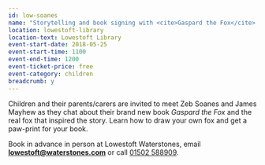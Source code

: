 ```yaml
---
id: low-soanes
name: "Storytelling and book signing with <cite>Gaspard the Fox</cite> authors Zeb Soanes and James Mayhew"
location: lowestoft-library
location-text: Lowestoft Library
event-start-date: 2018-05-25
event-start-time: 1100
event-end-time: 1200
event-ticket-price: free
event-category: children
breadcrumb: y
---
```


Children and their parents/carers are invited to meet Zeb Soanes and James Mayhew as they chat about their brand new book <cite>Gaspard the Fox</cite> and the real fox that inspired the story. Learn how to draw your own fox and get a paw-print for your book.

Book in advance in person at Lowestoft Waterstones, email **lowestoft@waterstones.com** or call [01502 588909](tel:01502588909).
